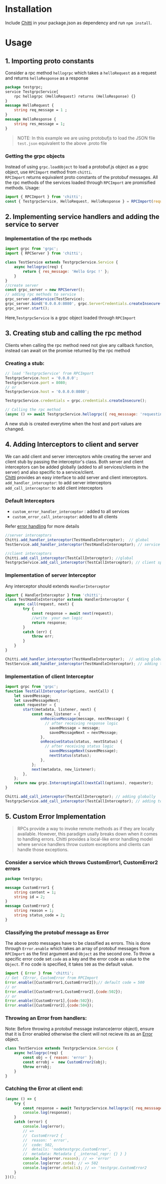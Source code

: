 # Installation

Include [Chitti](https://github.com/NestAway/chitti) in your package.json as dependency and run `npm install`.

# Usage

## 1. Importing proto constants
Consider a rpc method `hellogrpc` which takes a `helloRequest` as a request and returns `helloResponse` as a response
```proto
package testgrpc;
service TestgrpcService{
    rpc hellogrpc (HelloRequest) returns (HelloResponse) {}
}
message HelloRequest {
    string req_message = 1 ;
}
message HelloResponse {
    string res_message = 1;
}
```
>  NOTE: In this example we are using protobufjs to load the JSON file `test.json` equivalent to the above .proto file

### Getting the grpc objects
Instead of using `grpc.loadObject` to load a protobuf.js object as a grpc object, use `RPCImport` method from `chitti`. <br>
`RPCImport` returns equivalent proto constants of the protobuf messages. All the rpc methods of the services loaded through `RPCImport` are promisified methods.
Usage:
```js
import { RPCImport } from 'chitti';
const { TestgrpcService, HelloRequest, HelloResponse } = RPCImport(require("./test.json")).testgrpc;
``` 

## 2. Implementing service handlers and adding the service to server

### Implementation of the rpc methods

```js
import grpc from 'grpc';
import { RPCServer } from 'chitti'; 

class TestService extends TestgrpcService.Service {
    async hellogrpc(req) {
        return { res_message: 'Hello Grpc !' };
    }
}
//create server
const grpc_server = new RPCServer();
// adding rpc methods to service
grpc_server.addService(TestService);
grpc_server.bind('0.0.0.0:8080', grpc.ServerCredentials.createInsecure());
grpc_server.start();
```
Here,`TestgrpcService` is a grpc object loaded through `RPCImport` 

## 3. Creating stub and calling the rpc method
Clients when calling the rpc method need not give any callback function, instead can await on the promise returned by the rpc method

### Creating a stub:
```js
// load 'TestgrpcService' from RPCImport
TestgrpcService.host = '0.0.0.0';
TestgrpcService.port = 8080;
// or
TestgrpcService.host = '0.0.0.0:8080';

TestgrpcService.credentials = grpc.credentials.createInsecure(); 

// Calling the rpc method
(async () => await TestgrpcService.hellogrpc({ req_messsage: 'requesting hellogrpc' });)();
```
A new stub is created everytime when the host and port values are changed.


## 4. Adding Interceptors to client and server
We can add client and server interceptors while creating the server and client stub by passing  the interceptor's class. Both server and client interceptors can be added globally (added to all services/clients in the server) and also specific to a service/client. <br>
[Chitti](https://github.com/NestAway/chitti) provides an easy interface to add server and client interceptors. <br>
`add_handler_interceptor`: to add server interceptors <br>
`add_call_interceptor`: to add client interceptors <br>
### Default Interceptors
* `custom_error_handler_interceptor` : added to all services 
* `custom_error_call_interceptor`: added to all clients

Refer [error handling](https://github.com/NestAway/chitti/tree/documentation/src/node-src#5-custom-error-implementation) for more details

```js
//server interceptors
Chitti.add_handler_interceptor(TestHandleInterceptor);  // global
TestService.add_handler_interceptor(TestHandleInterceptor); // service specific

//client interceptors
Chitti.add_call_interceptor(TestCallInterceptor); //global
TestgrpcService.add_call_interceptor(TestCallInterceptor); // client specific
```

### Implementation of server Interceptor
Any interceptor should extends `HandlerInterceptor`

```js
import { HandlerInterceptor } from 'chitti';
class TestHandleInterceptor extends HandlerInterceptor {
    async call(request, next) {
        try {
            const response = await next(request);
            //write  your own logic
            return response;
        }
        catch (err) {
            throw err;
        }
    }
}

Chitti.add_handler_interceptor(TestHandleInterceptor);  // adding globally
TestService.add_handler_interceptor(TestHandleInterceptor); // adding to specific service
```

### Implementation of client Interceptor
```js
import grpc from 'grpc';
function TestCallInterceptor(options, nextCall) {
    let savedMessage;
    let savedMessageNext;
    const requester = {
        start(metadata, listener, next) {
            const new_listener = {
                onReceiveMessage(message, nextMessage) {
                  // after receiving response logic
                    savedMessage = message;
                    savedMessageNext = nextMessage;
                },
                onReceiveStatus(status, nextStatus) {
                  // after receiving status logic
                    savedMessageNext(savedMessage);
                    nextStatus(status);
                },
            };
            next(metadata, new_listener);
        },
    };
    return new grpc.InterceptingCall(nextCall(options), requester);
}

Chitti.add_call_interceptor(TestCallInterceptor); // adding globally
TestgrpcService.add_call_interceptor(TestCallInterceptor); // adding to specific service 
```

## 5. Custom Error Implementation
> RPCs provide a way to invoke remote methods as if they are locally available. However, this paradigm usally breaks down when it comes to handling errors. Chitti provides a local-like error handling model where service handlers throw custom exceptions and clients can handle those exceptions.

### Consider a service which throws CustomError1, CustomError2 errors
```protobuf
package testgrpc;

message CustomError1 {
	string content = 1;
	string id = 2;
}
message CustomError2 {
    string reason = 1;
    string status_code = 2;
}
```

### Classifying the protobuf message as Error
The above proto messages have to be classified as errors. This is done through `Error.enable` which takes an array of protobuf messages from `RPCImport` as the first argument and `Object` as the second one. To throw a specific error code set `code` as a key and the error code as value to the `Object`. If no code is specified, it takes `500` as the default value.

```js
import { Error } from 'chitti';
// Get  CError, CustomError from RPCImport
Error.enable([CustomError1,CustomError2]);// default code = 500
// or
Error.enable([CustomError1,CustomError2],{code:502});
// or
Error.enable([CustomError1],{code:502});
Error.enable([CustomError2],{code:504});
```

### Throwing an Error from handlers:
Note: Before throwing a protobuf message instance(error object), ensure that it is Error enabled otherwise the client will not recieve its as an [Error](https://developer.mozilla.org/en-US/docs/Web/JavaScript/Reference/Global_Objects/Error) object.
```js
class TestService extends TestgrpcService.Service {
    async hellogrpc(req) {
        const obj = { reason: 'error' };
        const errobj =  new CustomError2(obj);
        throw errobj;
    }
}
```

### Catching the Error at client end:

```js
(async () => {
    try {
        const response = await TestgrpcService.hellogrpc({ req_messsage: 'requesting hellogrpc' });
        console.log(response);
    }
    catch (error) {
        console.log(error);
        // =>
        //  CustomError2 {
        //  reason: ' error',
        //  code: 502,
        //  details: 'nodetestgrpc.CustomError',
        //  metadata: Metadata { _internal_repr: {} } }
        console.log(error.reason); // => 'error'
        console.log(error.code); // => 502
        console.log(error.details); // => 'testgrpc.CustomError2        
    }
})();
```
